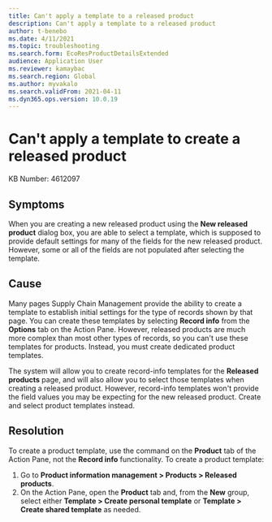 ```yaml
---
title: Can't apply a template to a released product
description: Can't apply a template to a released product 
author: t-benebo
ms.date: 4/11/2021
ms.topic: troubleshooting
ms.search.form: EcoResProductDetailsExtended
audience: Application User
ms.reviewer: kamaybac
ms.search.region: Global
ms.author: myvakalo
ms.search.validFrom: 2021-04-11
ms.dyn365.ops.version: 10.0.19
---
```


# Can't apply a template to create a released product

KB Number: 4612097

## Symptoms

When you are creating a new released product using the **New released product** dialog box, you are able to select a template, which is supposed to provide default settings for many of the fields for the new released product. However, some or all of the fields are not populated after selecting the template.

## Cause

Many pages Supply Chain Management provide the ability to create a template to establish initial settings for the type of records shown by that page. You can create these templates by selecting **Record info** from the **Options** tab on the Action Pane. However, released products are much more complex than most other types of records, so you can't use these templates for products. Instead, you must create dedicated product templates.

The system will allow you to create record-info templates for the **Released products** page, and will also allow you to select those templates when creating a released product. However, record-info templates won't provide the field values you may be expecting for the new released product. Create and select product templates instead.

## Resolution

To create a product template, use the command on the **Product** tab of the Action Pane, not the **Record info** functionality. To create a product template:

1. Go to **Product information management \> Products \> Released products**.
1. On the Action Pane, open the **Product** tab and, from the **New** group, select either **Template \> Create personal template** or **Template \> Create shared template** as needed.
